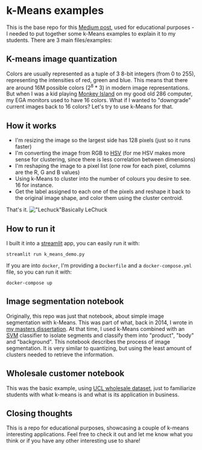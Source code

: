 # k-Means examples

This is the base repo for this [Medium post](https://medium.com/@paulo_sampaio/entendendo-k-means-agrupando-dados-e-tirando-camisas-e90ae3157c17), used for educational purposes - I needed to put together some k-Means examples to explain it to my students. There are 3 main files/examples:

## K-means image quantization

Colors are usually represented as a tuple of 3 8-bit integers (from 0 to 255), representing the intensities of red, green and blue. This means that there are around 16M possible colors (2<sup>8</sup> * 3) in modern image representations. But when I was a kid playing [Monkey Island](https://en.wikipedia.org/wiki/The_Secret_of_Monkey_Island) on my good old 286 computer, my EGA monitors used to have 16 colors. What if I wanted to "downgrade" current images back to 16 colors? Let's try to use k-Means for that.

## How it works

- I'm resizing the image so the largest side has 128 pixels (just so it runs faster)
- I'm converting the image from RGB to [HSV](https://en.wikipedia.org/wiki/HSL_and_HSV) (for me HSV makes more sense for clustering, since there is less correlation between dimensions)
- I'm reshaping the image to a pixel list (one row for each pixel, columns are the R, G and B values)
- Using k-Means to cluster into the number of colours you desire to see. 16 for instance.
- Get the label assigned to each one of the pixels and reshape it back to the original image shape, and color them using the cluster centroid.

That's it.
!["Lechuck"](https://paulo-blog-media.s3-sa-east-1.amazonaws.com/posts/2020-12-21-kmeans_examples/lechuck.jpg)Basically LeChuck

## How to run it

I built it into a [streamlit](https://www.streamlit.io/) app, you can easily run it with:

`streamlit run k_means_demo.py`

If you are into `docker`, I'm providing a `Dockerfile` and a `docker-compose.yml` file, so you can run it with:

`docker-compose up`

## Image segmentation notebook

Originally, this repo was just that notebook, about simple image segmentation with k-Means. This was part of what, back in 2014, I wrote in [my masters dissertation](https://upcommons.upc.edu/handle/2117/77312). At that time, I used k-Means combined with an [SVM](https://en.wikipedia.org/wiki/Support_vector_machine) classifier to isolate segments and classify them into "product", "body" and "background". This notebook describes the process of image segmentation. It is very similar to quantizing, but using the least amount of clusters needed to retrieve the information.

## Wholesale customer notebook

This was the basic example, using [UCL wholesale dataset](https://archive.ics.uci.edu/ml/datasets/wholesale+customers), just to familiarize students with what k-means is and what is its application in business.

## Closing thoughts

This is a repo for educational purposes, showcasing a couple of k-means interesting applications. Feel free to check it out and let me know what you think or if you have any other interesting use to share!
